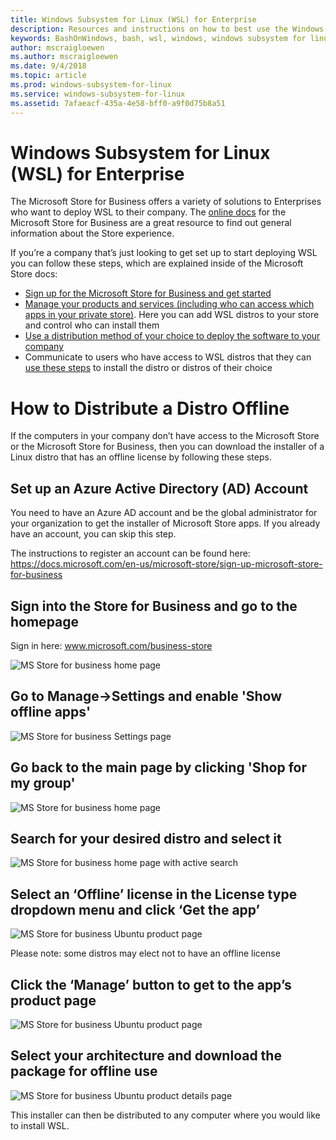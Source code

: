 ```yaml
---
title: Windows Subsystem for Linux (WSL) for Enterprise
description: Resources and instructions on how to best use the Windows Subsystem for Linux in an Enterprise environment.
keywords: BashOnWindows, bash, wsl, windows, windows subsystem for linux, windowssubsystem, ubuntu, debian, suse, windows 10, enterprise, deployment, offline, packaging, store, distribution, installation, install
author: mscraigloewen
ms.author: mscraigloewen
ms.date: 9/4/2018
ms.topic: article
ms.prod: windows-subsystem-for-linux
ms.service: windows-subsystem-for-linux
ms.assetid: 7afaeacf-435a-4e58-bff0-a9f0d75b8a51
---
```


# Windows Subsystem for Linux (WSL) for Enterprise

The Microsoft Store for Business offers a variety of solutions to Enterprises who want to deploy WSL to their company. The [online docs](https://docs.microsoft.com/en-us/microsoft-store/) for the Microsoft Store for Business are a great resource to find out general information about the Store experience.

If you’re a company that’s just looking to get set up to start deploying WSL you can follow these steps, which are explained inside of the Microsoft Store docs:

* [Sign up for the Microsoft Store for Business and get started](https://docs.microsoft.com/en-us/microsoft-store/sign-up-microsoft-store-for-business-overview)
* [Manage your products and services (including who can access which apps in your private store)](https://docs.microsoft.com/en-us/microsoft-store/manage-apps-microsoft-store-for-business-overview). Here you can add WSL distros to your store and control who can install them
* [Use a distribution method of your choice to deploy the software to your company](https://docs.microsoft.com/en-us/microsoft-store/distribute-apps-to-your-employees-microsoft-store-for-business)
* Communicate to users who have access to WSL distros that they can [use these steps](https://docs.microsoft.com/en-us/windows/wsl/install-win10) to install the distro or distros of their choice 

# How to Distribute a Distro Offline

If the computers in your company don’t have access to the Microsoft Store or the Microsoft Store for Business, then you can download the installer of a Linux distro that has an offline license by following these steps. 

## Set up an Azure Active Directory (AD) Account 

You need to have an Azure AD account and be the global administrator for your organization to get the installer of Microsoft Store apps. If you already have an account, you can skip this step.

The instructions to register an account can be found here:
https://docs.microsoft.com/en-us/microsoft-store/sign-up-microsoft-store-for-business

## Sign into the Store for Business and go to the homepage
Sign in here: www.microsoft.com/business-store

![MS Store for business home page](media/offlineinstallscreens/1-screen.png)

## Go to Manage->Settings and enable 'Show offline apps'

![MS Store for business Settings page](media/offlineinstallscreens/2-screen.png)

## Go back to the main page by clicking 'Shop for my group'

![MS Store for business home page](media/offlineinstallscreens/1-screen.png)

## Search for your desired distro and select it

![MS Store for business home page with active search](media/offlineinstallscreens/3-screen.png)

## Select an ‘Offline’ license in the License type dropdown menu and click ‘Get the app’

![MS Store for business Ubuntu product page](media/offlineinstallscreens/4-screen.png)

Please note: some distros may elect not to have an offline license

## Click the ‘Manage’ button to get to the app’s product page

![MS Store for business Ubuntu product page](media/offlineinstallscreens/5-screen.png)

## Select your architecture and download the package for offline use

![MS Store for business Ubuntu product details page](media/offlineinstallscreens/6-screen.png)

This installer can then be distributed to any computer where you would like to install WSL.